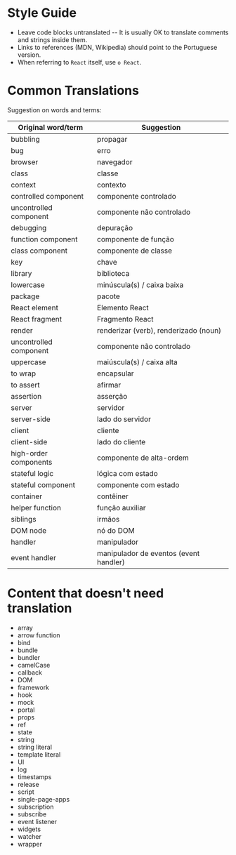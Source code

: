 # Style Guide

* Leave code blocks untranslated -- It is usually OK to translate comments and strings inside them.
* Links to references (MDN, Wikipedia) should point to the Portuguese version.
* When referring to `React` itself, use `o React`.

# Common Translations

Suggestion on words and terms:

| Original word/term | Suggestion |
| ------------------ | ---------- |
| bubbling | propagar |
| bug | erro |
| browser | navegador |
| class | classe |
| context | contexto |
| controlled component | componente controlado |
| uncontrolled component | componente não controlado |
| debugging | depuração|
| function component | componente de função |
| class component | componente de classe |
| key | chave |
| library | biblioteca |
| lowercase | minúscula(s) / caixa baixa |
| package | pacote |
| React element | Elemento React |
| React fragment | Fragmento React |
| render | renderizar (verb), renderizado (noun)
| uncontrolled component | componente não controlado |
| uppercase | maiúscula(s) / caixa alta |
| to wrap | encapsular |
| to assert | afirmar |
| assertion | asserção |
| server | servidor |
| server-side | lado do servidor |
| client | cliente |
| client-side | lado do cliente |
| high-order components | componente de alta-ordem |
| stateful logic | lógica com estado |
| stateful component | componente com estado |
| container | contêiner |
| helper function | função auxiliar |
| siblings | irmãos | 
| DOM node | nó do DOM | 
| handler | manipulador |
| event handler | manipulador de eventos (event handler) |


# Content that doesn't need translation

* array
* arrow function
* bind
* bundle
* bundler
* camelCase
* callback
* DOM
* framework
* hook
* mock
* portal
* props
* ref
* state
* string
* string literal
* template literal
* UI
* log
* timestamps
* release
* script
* single-page-apps
* subscription
* subscribe
* event listener
* widgets
* watcher
* wrapper

